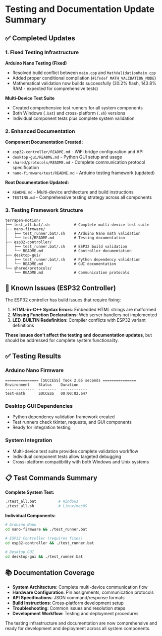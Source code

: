 # Testing and Documentation Update Summary

## ✅ Completed Updates

### 1. Fixed Testing Infrastructure

**Arduino Nano Testing (Fixed)**
- Resolved build conflict between `main.cpp` and `MathValidationMain.cpp`
- Added proper conditional compilation (`#ifndef MATH_VALIDATION_MODE`)
- Mathematical validation now builds successfully (30.2% flash, 143.8% RAM - expected for comprehensive tests)

**Multi-Device Test Suite**
- Created comprehensive test runners for all system components
- Both Windows (`.bat`) and cross-platform (`.sh`) versions
- Individual component tests plus complete system validation

### 2. Enhanced Documentation

**Component Documentation Created:**
- `esp32-controller/README.md` - WiFi bridge configuration and API
- `desktop-gui/README.md` - Python GUI setup and usage  
- `shared/protocols/README.md` - Complete communication protocol specification
- `nano-firmware/test/README.md` - Arduino testing framework (updated)

**Root Documentation Updated:**
- `README.md` - Multi-device architecture and build instructions
- `TESTING.md` - Comprehensive testing strategy across all components

### 3. Testing Framework Structure

```
terrapen-motion/
├── test_all.bat/.sh           # Complete multi-device test suite
├── nano-firmware/
│   ├── test_runner.bat/.sh    # Arduino Nano math validation
│   └── test/README.md         # Testing documentation
├── esp32-controller/
│   ├── test_runner.bat/.sh    # ESP32 build validation
│   └── README.md              # Controller documentation
├── desktop-gui/
│   ├── test_runner.bat/.sh    # Python dependency validation
│   └── README.md              # GUI documentation
└── shared/protocols/
    └── README.md              # Communication protocols
```

## 🔧 Known Issues (ESP32 Controller)

The ESP32 controller has build issues that require fixing:

1. **HTML-in-C++ Syntax Errors**: Embedded HTML strings are malformed
2. **Missing Function Declarations**: Web server handlers not implemented  
3. **LED_BUILTIN Redefinition**: Compiler conflicts with ESP32 variant definitions

**These issues don't affect the testing and documentation updates**, but should be addressed for complete system functionality.

## ✅ Testing Results

### Arduino Nano Firmware
```
=============== [SUCCESS] Took 2.65 seconds ===============
Environment    Status    Duration
-------------  --------  ------------
test-math      SUCCESS   00:00:02.647
```

### Desktop GUI Dependencies
- Python dependency validation framework created
- Test runners check tkinter, requests, and GUI components
- Ready for integration testing

### System Integration  
- Multi-device test suite provides complete validation workflow
- Individual component tests allow targeted debugging
- Cross-platform compatibility with both Windows and Unix systems

## 📋 Test Commands Summary

**Complete System Test:**
```bash
./test_all.bat          # Windows
./test_all.sh           # Linux/macOS  
```

**Individual Components:**
```bash  
# Arduino Nano
cd nano-firmware && ./test_runner.bat

# ESP32 Controller (requires fixes)
cd esp32-controller && ./test_runner.bat

# Desktop GUI  
cd desktop-gui && ./test_runner.bat
```

## 📚 Documentation Coverage

- **System Architecture**: Complete multi-device communication flow
- **Hardware Configuration**: Pin assignments, communication protocols
- **API Specifications**: JSON command/response formats
- **Build Instructions**: Cross-platform development setup
- **Troubleshooting**: Common issues and resolution steps
- **Development Workflow**: Testing and deployment procedures

The testing infrastructure and documentation are now comprehensive and ready for development and deployment across all system components.